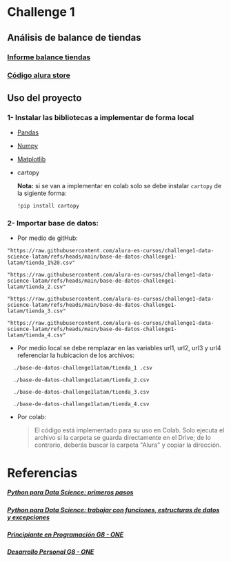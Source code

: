 # Challenge 1 
## Análisis de balance de tiendas

### [Informe balance tiendas](https://github.com/JuanMorales765/aluraStore/blob/main/Informe.md)

### [Código alura store](AluraStore/challenge1-data-science-latam-main/AluraStoreLatam.ipynb)


## Uso del proyecto

### 1- Instalar las bibliotecas a implementar de forma local
- [Pandas](https://pandas.pydata.org/docs/getting_started/install.html)
- [Numpy](https://numpy.org/install/)
- [Matplotlib](https://matplotlib.org/stable/install/index.html)
- cartopy

  **Nota:** si se van a implementar en colab solo se debe instalar `cartopy` de la sigiente forma:
  ```  
  !pip install cartopy
  ```

### 2- Importar base de datos:

-  Por medio de gitHub:
 ```
"https://raw.githubusercontent.com/alura-es-cursos/challenge1-data-science-latam/refs/heads/main/base-de-datos-challenge1-latam/tienda_1%20.csv"
```
```
"https://raw.githubusercontent.com/alura-es-cursos/challenge1-data-science-latam/refs/heads/main/base-de-datos-challenge1-latam/tienda_2.csv"
```
```
"https://raw.githubusercontent.com/alura-es-cursos/challenge1-data-science-latam/refs/heads/main/base-de-datos-challenge1-latam/tienda_3.csv"
```
```
"https://raw.githubusercontent.com/alura-es-cursos/challenge1-data-science-latam/refs/heads/main/base-de-datos-challenge1-latam/tienda_4.csv"
```

- Por medio local
  se debe remplazar en las variables url1, url2, url3 y url4
  referenciar la hubicacion de los archivos:
```
  ./base-de-datos-challenge1latam/tienda_1 .csv
```
```
  ./base-de-datos-challenge1latam/tienda_2.csv
```
```
  ./base-de-datos-challenge1latam/tienda_3.csv
```
```
  ./base-de-datos-challenge1latam/tienda_4.csv
```

- Por colab:
  > El código está implementado para su uso en Colab. Solo ejecuta el archivo si la carpeta se guarda directamente en el Drive; de lo contrario, deberás buscar la carpeta "Alura" y copiar la dirección.

# Referencias
##### [Python para Data Science: primeros pasos](https://app.aluracursos.com/course/python-data-science-primeros-pasos)
##### [Python para Data Science: trabajar con funciones, estructuras de datos y excepciones](https://app.aluracursos.com/course/python-data-science-trabajar-funciones-estructuras-datos-excepciones)
##### [Principiante en Programación G8 - ONE](https://app.aluracursos.com/formacion-programacion-primeros-pasos-grupo8-one)
##### [Desarrollo Personal G8 - ONE](https://app.aluracursos.com/formacion-desarrollo-personal-grupo8-one)

